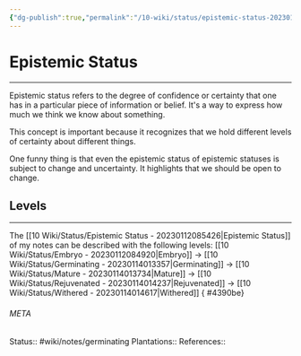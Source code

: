 ```yaml
---
{"dg-publish":true,"permalink":"/10-wiki/status/epistemic-status-20230112085426/"}
---
```


# Epistemic Status
---
Epistemic status refers to the degree of confidence or certainty that one has in a particular piece of information or belief. It's a way to express how much we think we know about something.

This concept is important because it recognizes that we hold different levels of certainty about different things.

One funny thing is that even the epistemic status of epistemic statuses is subject to change and uncertainty. It highlights that we should be open to change.


## Levels
---
The [[10 Wiki/Status/Epistemic Status - 20230112085426\|Epistemic Status]] of my notes can be described with the following levels: [[10 Wiki/Status/Embryo - 20230112084920\|Embryo]] -> [[10 Wiki/Status/Germinating - 20230114013357\|Germinating]] -> [[10 Wiki/Status/Mature - 20230114013734\|Mature]] -> [[10 Wiki/Status/Rejuvenated - 20230114014237\|Rejuvenated]] -> [[10 Wiki/Status/Withered - 20230114014617\|Withered]]
{ #4390be}



###### META
Status:: #wiki/notes/germinating
Plantations:: 
References:: 
